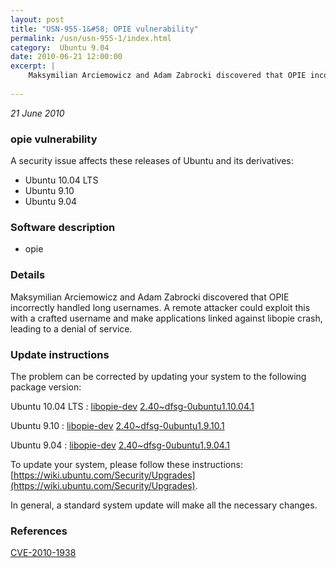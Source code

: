 ```yaml
---
layout: post
title: "USN-955-1&#58; OPIE vulnerability"
permalink: /usn/usn-955-1/index.html
category:  Ubuntu 9.04
date: 2010-06-21 12:00:00
excerpt: |
    Maksymilian Arciemowicz and Adam Zabrocki discovered that OPIE incorrectly handled long usernames. A remote attacker could exploit this with a crafted username and make applications linked against libopie crash, leading to a denial of service. 
    
--- 
```

 
 

*21 June 2010*

### opie vulnerability

A security issue affects these releases of Ubuntu and its derivatives:

* Ubuntu 10.04 LTS
* Ubuntu 9.10
* Ubuntu 9.04

### Software description

* opie 

### Details

Maksymilian Arciemowicz and Adam Zabrocki discovered that OPIE incorrectly handled long usernames. A remote attacker could exploit this with a crafted username and make applications linked against libopie crash, leading to a denial of service. 

### Update instructions

The problem can be corrected by updating your system to the following package version:

Ubuntu 10.04 LTS
 : [libopie-dev](https://launchpad.net/ubuntu/+source/opie) <span> [2.40~dfsg-0ubuntu1.10.04.1](https://launchpad.net/ubuntu/+source/opie/2.40~dfsg-0ubuntu1.10.04.1) </span> 

Ubuntu 9.10
 : [libopie-dev](https://launchpad.net/ubuntu/+source/opie) <span> [2.40~dfsg-0ubuntu1.9.10.1](https://launchpad.net/ubuntu/+source/opie/2.40~dfsg-0ubuntu1.9.10.1) </span> 

Ubuntu 9.04
 : [libopie-dev](https://launchpad.net/ubuntu/+source/opie) <span> [2.40~dfsg-0ubuntu1.9.04.1](https://launchpad.net/ubuntu/+source/opie/2.40~dfsg-0ubuntu1.9.04.1) </span> 

To update your system, please follow these instructions: [https://wiki.ubuntu.com/Security/Upgrades](https://wiki.ubuntu.com/Security/Upgrades).

In general, a standard system update will make all the necessary changes. 

### References

 
 [CVE-2010-1938](http://people.ubuntu.com/~ubuntu-security/cve/CVE-2010-1938)
 

